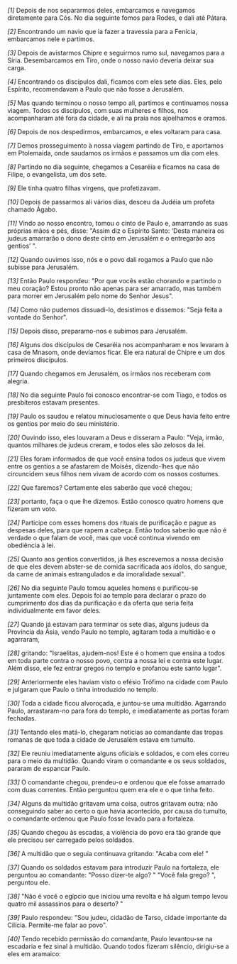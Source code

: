 *[1]* Depois de nos separarmos deles, embarcamos e navegamos diretamente para Cós. No dia seguinte fomos para Rodes, e dali até Pátara.

*[2]* Encontrando um navio que ia fazer a travessia para a Fenícia, embarcamos nele e partimos.

*[3]* Depois de avistarmos Chipre e seguirmos rumo sul, navegamos para a Síria. Desembarcamos em Tiro, onde o nosso navio deveria deixar sua carga.

*[4]* Encontrando os discípulos dali, ficamos com eles sete dias. Eles, pelo Espírito, recomendavam a Paulo que não fosse a Jerusalém.

*[5]* Mas quando terminou o nosso tempo ali, partimos e continuamos nossa viagem. Todos os discípulos, com suas mulheres e filhos, nos acompanharam até fora da cidade, e ali na praia nos ajoelhamos e oramos.

*[6]* Depois de nos despedirmos, embarcamos, e eles voltaram para casa.

*[7]* Demos prosseguimento à nossa viagem partindo de Tiro, e aportamos em Ptolemaida, onde saudamos os irmãos e passamos um dia com eles.

*[8]* Partindo no dia seguinte, chegamos a Cesaréia e ficamos na casa de Filipe, o evangelista, um dos sete.

*[9]* Ele tinha quatro filhas virgens, que profetizavam.

*[10]* Depois de passarmos ali vários dias, desceu da Judéia um profeta chamado Ágabo.

*[11]* Vindo ao nosso encontro, tomou o cinto de Paulo e, amarrando as suas próprias mãos e pés, disse: "Assim diz o Espírito Santo: ‘Desta maneira os judeus amarrarão o dono deste cinto em Jerusalém e o entregarão aos gentios’ ".

*[12]* Quando ouvimos isso, nós e o povo dali rogamos a Paulo que não subisse para Jerusalém.

*[13]* Então Paulo respondeu: "Por que vocês estão chorando e partindo o meu coração? Estou pronto não apenas para ser amarrado, mas também para morrer em Jerusalém pelo nome do Senhor Jesus".

*[14]* Como não pudemos dissuadi-lo, desistimos e dissemos: "Seja feita a vontade do Senhor".

*[15]* Depois disso, preparamo-nos e subimos para Jerusalém.

*[16]* Alguns dos discípulos de Cesaréia nos acompanharam e nos levaram à casa de Mnasom, onde devíamos ficar. Ele era natural de Chipre e um dos primeiros discípulos.

*[17]* Quando chegamos em Jerusalém, os irmãos nos receberam com alegria.

*[18]* No dia seguinte Paulo foi conosco encontrar-se com Tiago, e todos os presbíteros estavam presentes.

*[19]* Paulo os saudou e relatou minuciosamente o que Deus havia feito entre os gentios por meio do seu ministério.

*[20]* Ouvindo isso, eles louvaram a Deus e disseram a Paulo: "Veja, irmão, quantos milhares de judeus creram, e todos eles são zelosos da lei.

*[21]* Eles foram informados de que você ensina todos os judeus que vivem entre os gentios a se afastarem de Moisés, dizendo-lhes que não circuncidem seus filhos nem vivam de acordo com os nossos costumes.

*[22]* Que faremos? Certamente eles saberão que você chegou;

*[23]* portanto, faça o que lhe dizemos. Estão conosco quatro homens que fizeram um voto.

*[24]* Participe com esses homens dos rituais de purificação e pague as despesas deles, para que rapem a cabeça. Então todos saberão que não é verdade o que falam de você, mas que você continua vivendo em obediência à lei.

*[25]* Quanto aos gentios convertidos, já lhes escrevemos a nossa decisão de que eles devem abster-se de comida sacrificada aos ídolos, do sangue, da carne de animais estrangulados e da imoralidade sexual".

*[26]* No dia seguinte Paulo tomou aqueles homens e purificou-se juntamente com eles. Depois foi ao templo para declarar o prazo do cumprimento dos dias da purificação e da oferta que seria feita individualmente em favor deles.

*[27]* Quando já estavam para terminar os sete dias, alguns judeus da Província da Ásia, vendo Paulo no templo, agitaram toda a multidão e o agarraram,

*[28]* gritando: "Israelitas, ajudem-nos! Este é o homem que ensina a todos em toda parte contra o nosso povo, contra a nossa lei e contra este lugar. Além disso, ele fez entrar gregos no templo e profanou este santo lugar".

*[29]* Anteriormente eles haviam visto o efésio Trófimo na cidade com Paulo e julgaram que Paulo o tinha introduzido no templo.

*[30]* Toda a cidade ficou alvoroçada, e juntou-se uma multidão. Agarrando Paulo, arrastaram-no para fora do templo, e imediatamente as portas foram fechadas.

*[31]* Tentando eles matá-lo, chegaram notícias ao comandante das tropas romanas de que toda a cidade de Jerusalém estava em tumulto.

*[32]* Ele reuniu imediatamente alguns oficiais e soldados, e com eles correu para o meio da multidão. Quando viram o comandante e os seus soldados, pararam de espancar Paulo.

*[33]* O comandante chegou, prendeu-o e ordenou que ele fosse amarrado com duas correntes. Então perguntou quem era ele e o que tinha feito.

*[34]* Alguns da multidão gritavam uma coisa, outros gritavam outra; não conseguindo saber ao certo o que havia acontecido, por causa do tumulto, o comandante ordenou que Paulo fosse levado para a fortaleza.

*[35]* Quando chegou às escadas, a violência do povo era tão grande que ele precisou ser carregado pelos soldados.

*[36]* A multidão que o seguia continuava gritando: "Acaba com ele! "

*[37]* Quando os soldados estavam para introduzir Paulo na fortaleza, ele perguntou ao comandante: "Posso dizer-te algo? " "Você fala grego? ", perguntou ele.

*[38]* "Não é você o egípcio que iniciou uma revolta e há algum tempo levou quatro mil assassinos para o deserto? "

*[39]* Paulo respondeu: "Sou judeu, cidadão de Tarso, cidade importante da Cilícia. Permite-me falar ao povo".

*[40]* Tendo recebido permissão do comandante, Paulo levantou-se na escadaria e fez sinal à multidão. Quando todos fizeram silêncio, dirigiu-se a eles em aramaico:

